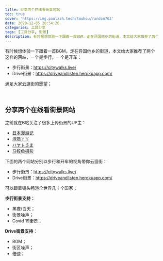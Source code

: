 ```yaml
---
title: 分享两个在线看街景网站
toc: true
cover: 'https://img.paulzzh.tech/touhou/random?63'
date: 2020-12-05 20:54:26
categories: 工具分享
tags: [工具分享, 街景]
description: 有时候想体验一下跟着一首BGM，走在异国他乡的街道，本文给大家推荐了两个这样的网站，一个是步行，一个是开车；
---
```


有时候想体验一下跟着一首BGM，走在异国他乡的街道，本文给大家推荐了两个这样的网站，一个是步行，一个是开车：

-   步行街景：https://citywalks.live/
-   Drive街景：https://driveandlisten.herokuapp.com/

满足大家云逛街的愿望；

<br/>

<!--more-->

## 分享两个在线看街景网站

之前就在B站关注了很多上传街景的UP主：

-   [日本漫游记](https://space.bilibili.com/596871270/)
-   [旅鴉丫丫](https://space.bilibili.com/3194669/)
-   [ハヤトさま](https://space.bilibili.com/21039648/)
-   [马鲛鱼摄影](https://space.bilibili.com/26362491/)

下面的两个网站分别以步行和开车的视角带你云逛街：

-   步行街景：https://citywalks.live/
-   Drive街景：https://driveandlisten.herokuapp.com/

可以跟着镜头畅游全世界几十个国家；

**步行街景支持：**

-   黑夜/白天；
-   街景噪声；
-   Covid 19街景；

**Drive街景支持：**

-   BGM；
-   街区噪声；
-   倍速；

<br/>